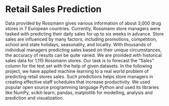 # Retail Sales Prediction

Data provided by Rossmann gives various information of about 3,000 drug stores in 7 European countries. Currently, Rossmann store managers were tasked with predicting their daily sales for up to six weeks in advance. Store sales are influenced by many factors, including promotions, competition, school and state holidays, seasonality, and locality. With thousands of individual managers predicting sales based on their unique circumstances, the accuracy of results can be quite varied.
We are provided with historical sales data for 1,115 Rossmann stores. Our task is to forecast the "Sales" column for the test set with the help of given datasets.
In the following project, we have applied machine learning to a real world problem of predicting retail stores sales. Such predictions helps store managers in creating effective staff schedules that increase productivity. We used popular open source programming language Python and used its libraries like NumPy, scikit-learn, pandas, matplotlib for modelling, analysis and prediction and visualization.

